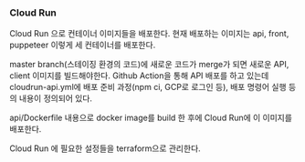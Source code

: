 ### Cloud Run

Cloud Run 으로 컨테이너 이미지들을 배포한다. 현재 배포하는 이미지는 api, front, puppeteer 이렇게 세 컨테이너를 배포한다.

master branch(스테이징 환경의 코드)에 새로운 코드가 merge가 되면 새로운 API, client 이미지를 빌드해야한다. Github Action을 통해 API 배포를 하고 있는데 cloudrun-api.yml에 배포 준비 과정(npm ci, GCP로 로그인 등), 배포 명령어 실행 등의 내용이 정의되어 있다.

api/Dockerfile 내용으로 docker image를 build 한 후에 Cloud Run에 이 이미지를 배포한다.

Cloud Run 에 필요한 설정들을 terraform으로 관리한다.
